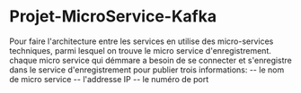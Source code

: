 # Projet-MicroService-Kafka
Pour faire l'architecture entre les services en utilise des micro-services techniques, parmi lesquel on trouve le micro service d'enregistrement.
chaque micro service qui démmare a besoin de se connecter et s'enregistre dans le service d'enregistrement pour publier trois informations:
-- le nom de micro service 
-- l'addresse IP
-- le numéro de port
